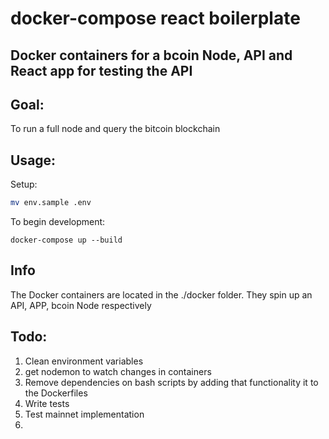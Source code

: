#   docker-compose react boilerplate
## Docker containers for a bcoin Node, API and React app for testing the API


## Goal:

To run a full node and query the bitcoin blockchain

## Usage:

Setup:

```bash
mv env.sample .env
```

To begin development:

```
docker-compose up --build
```

## Info

The Docker containers are located in the ./docker folder. They spin up an API, APP, bcoin Node respectively


## Todo:

1) Clean environment variables
2) get nodemon to watch changes in containers 
3) Remove dependencies on bash scripts by adding that functionality it to the Dockerfiles
4) Write tests
5) Test mainnet implementation
6)

